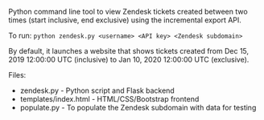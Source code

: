 Python command line tool to view Zendesk tickets created between two times (start inclusive, end exclusive) using the incremental export API.

To run:
`python zendesk.py <username> <API key> <Zendesk subdomain>`

By default, it launches a website that shows tickets created from Dec 15, 2019 12:00:00 UTC (inclusive) to Jan 10, 2020 12:00:00 UTC (exclusive).

Files:

- zendesk.py - Python script and Flask backend
- templates/index.html - HTML/CSS/Bootstrap frontend
- populate.py - To populate the Zendesk subdomain with data for testing
